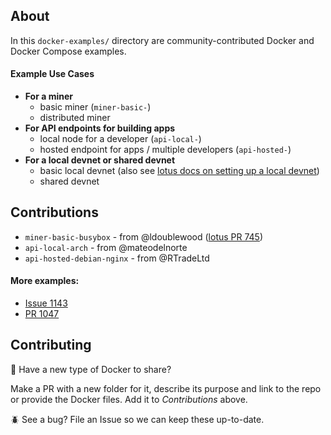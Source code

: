 ## About 

In this `docker-examples/` directory are community-contributed Docker and Docker Compose examples.

#### Example Use Cases

- **For a miner**
   - basic miner (`miner-basic-`)
   - distributed miner
- **For API endpoints for building apps**
   - local node for a developer (`api-local-`)
   - hosted endpoint for apps / multiple developers (`api-hosted-`)
- **For a local devnet or shared devnet**
   - basic local devnet (also see [lotus docs on setting up a local devnet](https://lotu.sh/en+setup-local-dev-net))
   - shared devnet
  

## Contributions

- `miner-basic-busybox` - from @ldoublewood ([lotus PR 745](https://github.com/filecoin-project/lotus/pull/745))
- `api-local-arch` - from @mateodelnorte
- `api-hosted-debian-nginx` - from @RTradeLtd

#### More examples:
- [Issue 1143](https://github.com/filecoin-project/lotus/issues/1143)
- [PR 1047](https://github.com/filecoin-project/lotus/pull/1047/files)

## Contributing

:whale: Have a new type of Docker to share?

Make a PR with a new folder for it, describe its purpose and link to the repo or provide the Docker files. Add it to *Contributions* above.

:beetle: See a bug? File an Issue so we can keep these up-to-date.
